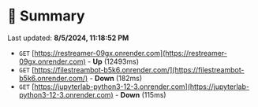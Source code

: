 # 📖 Summary
Last updated: **8/5/2024, 11:18:52 PM**

- `GET` [https://restreamer-09gx.onrender.com](https://restreamer-09gx.onrender.com) - **Up** (12493ms)
- `GET` [https://filestreambot-b5k6.onrender.com/](https://filestreambot-b5k6.onrender.com/) - **Down** (182ms)
- `GET` [https://jupyterlab-python3-12-3.onrender.com](https://jupyterlab-python3-12-3.onrender.com) - **Down** (115ms)
